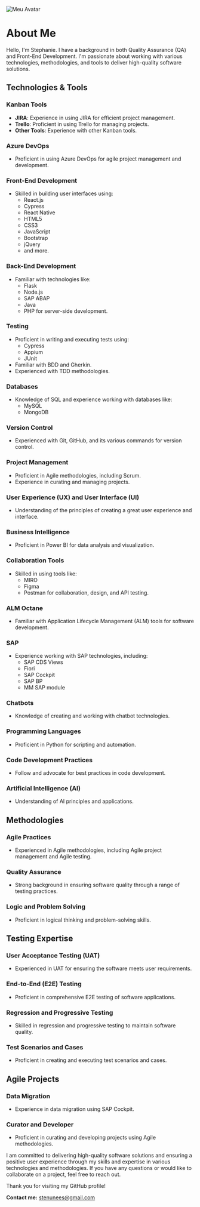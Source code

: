![Meu Avatar](https://raw.githubusercontent.com/stenunees/stenunees/main/assets/100435225/db3888d0-2610-4b17-9654-5d546ac792ca.png)




# About Me

Hello, I'm Stephanie. I have a background in both Quality Assurance (QA) and Front-End Development. I'm passionate about working with various technologies, methodologies, and tools to deliver high-quality software solutions.

## Technologies & Tools

### Kanban Tools
- **JIRA**: Experience in using JIRA for efficient project management.
- **Trello**: Proficient in using Trello for managing projects.
- **Other Tools**: Experience with other Kanban tools.

### Azure DevOps
- Proficient in using Azure DevOps for agile project management and development.

### Front-End Development
- Skilled in building user interfaces using:
  - React.js
  - Cypress
  - React Native
  - HTML5
  - CSS3
  - JavaScript
  - Bootstrap
  - jQuery
  - and more.

### Back-End Development
- Familiar with technologies like:
  - Flask
  - Node.js
  - SAP ABAP
  - Java
  - PHP
  for server-side development.

### Testing
- Proficient in writing and executing tests using:
  - Cypress
  - Appium
  - JUnit
- Familiar with BDD and Gherkin.
- Experienced with TDD methodologies.

### Databases
- Knowledge of SQL and experience working with databases like:
  - MySQL
  - MongoDB

### Version Control
- Experienced with Git, GitHub, and its various commands for version control.

### Project Management
- Proficient in Agile methodologies, including Scrum.
- Experience in curating and managing projects.

### User Experience (UX) and User Interface (UI)
- Understanding of the principles of creating a great user experience and interface.

### Business Intelligence
- Proficient in Power BI for data analysis and visualization.

### Collaboration Tools
- Skilled in using tools like:
  - MIRO
  - Figma
  - Postman
  for collaboration, design, and API testing.

### ALM Octane
- Familiar with Application Lifecycle Management (ALM) tools for software development.

### SAP
- Experience working with SAP technologies, including:
  - SAP CDS Views
  - Fiori
  - SAP Cockpit
  - SAP BP
  - MM SAP module

### Chatbots
- Knowledge of creating and working with chatbot technologies.

### Programming Languages
- Proficient in Python for scripting and automation.

### Code Development Practices
- Follow and advocate for best practices in code development.

### Artificial Intelligence (AI)
- Understanding of AI principles and applications.

## Methodologies

### Agile Practices
- Experienced in Agile methodologies, including Agile project management and Agile testing.

### Quality Assurance
- Strong background in ensuring software quality through a range of testing practices.

### Logic and Problem Solving
- Proficient in logical thinking and problem-solving skills.

## Testing Expertise

### User Acceptance Testing (UAT)
- Experienced in UAT for ensuring the software meets user requirements.

### End-to-End (E2E) Testing
- Proficient in comprehensive E2E testing of software applications.

### Regression and Progressive Testing
- Skilled in regression and progressive testing to maintain software quality.

### Test Scenarios and Cases
- Proficient in creating and executing test scenarios and cases.

## Agile Projects

### Data Migration
- Experience in data migration using SAP Cockpit.

### Curator and Developer
- Proficient in curating and developing projects using Agile methodologies.

I am committed to delivering high-quality software solutions and ensuring a positive user experience through my skills and expertise in various technologies and methodologies. If you have any questions or would like to collaborate on a project, feel free to reach out.

Thank you for visiting my GitHub profile!

**Contact me:** [stenunees@gmail.com](mailto:stenunees@gmail.com)

